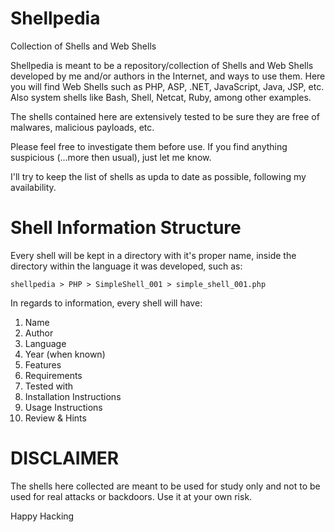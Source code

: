 # Shellpedia
Collection of Shells and Web Shells

Shellpedia is meant to be a repository/collection of Shells and Web Shells developed by me and/or authors in the Internet, and ways to use them. Here you will find Web Shells such as PHP, ASP, .NET, JavaScript, Java, JSP, etc. Also system shells like Bash, Shell, Netcat, Ruby, among other examples.

The shells contained here are extensively tested to be sure they are free of malwares, malicious payloads, etc.

Please feel free to investigate them before use. If you find anything suspicious (...more then usual), just let me know.

I'll try to keep the list of shells as upda to date as possible, following my availability.


# Shell Information Structure

Every shell will be kept in a directory with it's proper name, inside the directory within the language it was developed, such as: 

```shellpedia > PHP > SimpleShell_001 > simple_shell_001.php```

In regards to information, every shell will have:

1. Name 
2. Author
3. Language
4. Year (when known)
5. Features
6. Requirements
7. Tested with
8. Installation Instructions
9. Usage Instructions
10. Review & Hints

# DISCLAIMER

The shells here collected are meant to be used for study only and not to be used for real attacks or backdoors. Use it at your own risk.


Happy Hacking